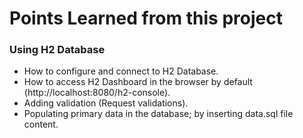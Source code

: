 # Points Learned from this project

### Using H2 Database 


* How to configure and connect to H2 Database.
* How to access H2 Dashboard in the browser by default (http://localhost:8080/h2-console).
* Adding validation (Request validations).
* Populating primary data in the database; by inserting data.sql file content.